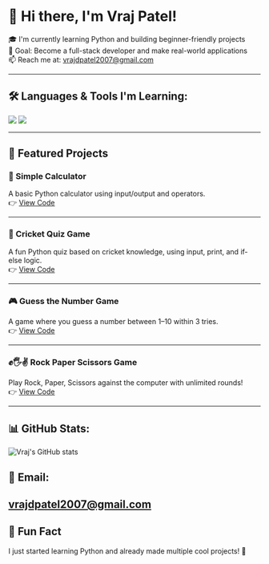 # 👋 Hi there, I'm Vraj Patel!

🎓 I'm currently learning Python and building beginner-friendly projects  
🚀 Goal: Become a full-stack developer and make real-world applications  
📫 Reach me at: vrajdpatel2007@gmail.com  

---

## 🛠 Languages & Tools I'm Learning:
<img src="https://img.shields.io/badge/-Python-3670A0?style=for-the-badge&logo=python&logoColor=white"/>
<img src="https://img.shields.io/badge/-GitHub-171717?style=for-the-badge&logo=github&logoColor=white"/>

---

## 🌟 Featured Projects

### 🧮 Simple Calculator  
A basic Python calculator using input/output and operators.  
👉 [View Code](https://github.com/vrajpatel2212/calculator_project)

---

### 🏏 Cricket Quiz Game  
A fun Python quiz based on cricket knowledge, using input, print, and if-else logic.  
👉 [View Code](https://github.com/vrajpatel2212/cricket_quiz_game)

---

### 🎮 Guess the Number Game  
A game where you guess a number between 1–10 within 3 tries.  
👉 [View Code](https://github.com/vrajpatel2212/number_guessing_game)

---

### ✊🖐✌ Rock Paper Scissors Game  
Play Rock, Paper, Scissors against the computer with unlimited rounds!  
👉 [View Code](https://github.com/vrajpatel2212/rock_paper_scissors_game)

---

## 📊 GitHub Stats:
![Vraj's GitHub stats](https://github-readme-stats.vercel.app/api?username=vrajpatel2212&show_icons=true&theme=radical)
## 📧 Email:
vrajdpatel2007@gmail.com
---

## 🧠 Fun Fact  
I just started learning Python and already made multiple cool projects! 🎉
